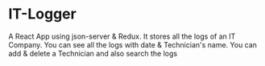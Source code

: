 # IT-Logger
A React App using json-server &amp; Redux. It stores all the logs of an IT Company. You can see all the logs with date &amp; Technician's name. You can add &amp; delete a Technician and also search the logs
